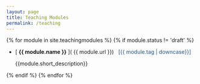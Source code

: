 ```yaml
---
layout: page
title: Teaching Modules
permalink: /teaching
---
```



{% for module in site.teachingmodules %}
{% if module.status != 'draft' %}
+ [ **{{ module.name }}** ]( {{ module.url }}) &nbsp; <span style="color:#2B547E">[{{ module.tag | downcase}}]</span>

	{{module.short_description}}

{% endif %}
{% endfor %}



<!--
#### At New York University
+ CORE-UA.107: Quantitative Reasoning: Probability, Statistics, and Decision-Making
+ CORE-UA.110: Quantitative Reasoning: Great Ideas in Mathematics
+ CORE-UA.111: Quantitative Reasoning: From Data to Discovery
+ MATH-UA.009: Algebra and Calculus
+ MATH-UA.120: Discrete Mathematics
+ MATH-UA.121-123: Calculus 1-3
+ MATH-UA.140: Linear Algebra
+ MATH-UA.211: Math for Economics 1
+ MATH-GA.2840-004: Written and Oral Presentation (co-taught with Aleks Donev in Spring 2018)
+ MATH-UA.998: Independent Study (Introduction to Linear and Convex Optimization)
+ CSCI-UA.520-521: Undergraduate Research

#### At Cornell University
+ ORIE 3310/5310/5311: Optimization 2 (Instructor)
+ Cornell University Prison Education Program, Auburn Correctional Facility: Algebra (Instructor)
+ ORIE 4580/5580: Simulation Modeling and Analysis (Teaching Assistant)
+ ORIE 4350: Introduction to Game Theory (Teaching Assistant)
+ ORIE 3300/5300: Optimization 1 (Teaching Assistant)
+ ORIE 3310/5310/5311: Optimization 2 (Teaching Assistant)

#### Other Teaching and Outreach
+ Summer Program for Young Scholars, Center for Mathematical Talent, NYU
+ GSTEM Summer Program, NYU
+ Expanding Your Horizons, Cornell University

-->